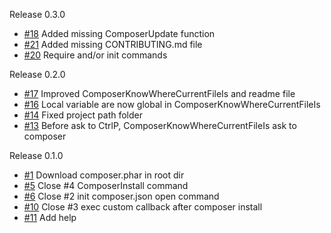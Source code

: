 Release 0.3.0
* [#18](https://github.com/vim-php/vim-composer/pull/18) Added missing ComposerUpdate function
* [#21](https://github.com/vim-php/vim-composer/pull/21) Added missing CONTRIBUTING.md file
* [#20](https://github.com/vim-php/vim-composer/pull/20) Require and/or init commands

Release 0.2.0
* [#17](https://github.com/vim-php/vim-composer/pull/17) Improved ComposerKnowWhereCurrentFileIs and readme file
* [#16](https://github.com/vim-php/vim-composer/pull/16) Local variable are now global in ComposerKnowWhereCurrentFileIs
* [#14](https://github.com/vim-php/vim-composer/pull/14) Fixed project path folder
* [#13](https://github.com/vim-php/vim-composer/pull/13) Before ask to CtrlP, ComposerKnowWhereCurrentFileIs ask to composer

Release 0.1.0

* [#1](https://github.com/vim-php/vim-composer/pull/1) Download composer.phar in root dir
* [#5](https://github.com/vim-php/vim-composer/pull/5) Close #4 ComposerInstall command
* [#6](https://github.com/vim-php/vim-composer/pull/6) Close #2 init composer.json open command
* [#10](https://github.com/vim-php/vim-composer/pull/10) Close #3 exec custom callback after composer install
* [#11](https://github.com/vim-php/vim-composer/pull/11) Add help
